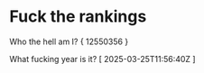 # Fuck the rankings

Who the hell am I?
{ 12550356 }

What fucking year is it?
[ 2025-03-25T11:56:40Z ]
